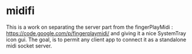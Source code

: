 # midifi
This is a work on separating the server part from the fingerPlayMidi : https://code.google.com/p/fingerplaymidi/ and giving it a nice SystemTray icon gui.
The goal, is to permit any client app to connect it as a standalone midi socket server.
